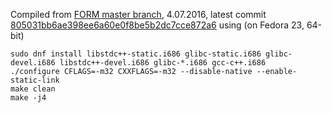 Compiled from [FORM master branch](https://github.com/vermaseren/form/commits/master), 4.07.2016, latest commit [805031bb6ae398ee6a60e0f8be5b2dc7cce872a6](https://github.com/vermaseren/form/commit/805031bb6ae398ee6a60e0f8be5b2dc7cce872a6) using (on Fedora 23, 64-bit)

```
sudo dnf install libstdc++-static.i686 glibc-static.i686 glibc-devel.i686 libstdc++-devel.i686 glibc-*.i686 gcc-c++.i686
./configure CFLAGS=-m32 CXXFLAGS=-m32 --disable-native --enable-static-link
make clean
make -j4
```
